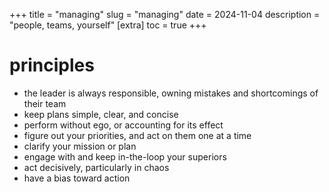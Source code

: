 +++
title = "managing"
slug = "managing"
date = 2024-11-04
description = "people, teams, yourself"
[extra]
  toc = true
+++

# principles
* the leader is always responsible, owning mistakes and shortcomings of their team
* keep plans simple, clear, and concise
* perform without ego, or accounting for its effect
* figure out your priorities, and act on them one at a time
* clarify your mission or plan
* engage with and keep in-the-loop your superiors
* act decisively, particularly in chaos
* have a bias toward action